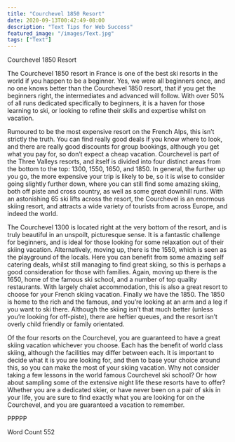 ```yaml
---
title: "Courchevel 1850 Resort"
date: 2020-09-13T00:42:49-08:00
description: "Text Tips for Web Success"
featured_image: "/images/Text.jpg"
tags: ["Text"]
---
```


Courchevel 1850 Resort

The Courchevel 1850 resort in France is one of the best ski resorts in the world if you happen to be a beginner.  Yes, we were all beginners once, and no one knows better than the Courchevel 1850 resort, that if you get the beginners right, the intermediates and advanced will follow.  With over 50% of all runs dedicated specifically to beginners, it is a haven for those learning to ski, or looking to refine their skills and expertise whilst on vacation.

Rumoured to be the most expensive resort on the French Alps, this isn’t strictly the truth.  You can find really good deals if you know where to look, and there are really good discounts for group bookings, although you get what you pay for, so don’t expect a cheap vacation.  Courchevel is part of the Three Valleys resorts, and itself is divided into four distinct areas from the bottom to the top: 1300, 1550, 1650, and 1850.  In general, the further up you go, the more expensive your trip is likely to be, so it is wise to consider going slightly further down, where you can still find some amazing skiing, both off piste and cross country, as well as some great downhill runs.  With an astonishing 65 ski lifts across the resort, the Courchevel is an enormous skiing resort, and attracts a wide variety of tourists from across Europe, and indeed the world.

The Courchevel 1300 is located right at the very bottom of the resort, and is truly beautiful in an unspoilt, picturesque sense.  It is a fantastic challenge for beginners, and is ideal for those looking for some relaxation out of their skiing vacation.  Alternatively, moving up, there is the 1550, which is seen as the playground of the locals.  Here you can benefit from some amazing self catering deals, whilst still managing to find great skiing, so this is perhaps a good consideration for those with families.  Again, moving up there is the 1650, home of the famous ski school, and a number of top quality restaurants.  With largely chalet accommodation, this is also a great resort to choose for your French skiing vacation.  Finally we have the 1850.  The 1850 is home to the rich and the famous, and you’re looking at an arm and a leg if you want to ski there.  Although the skiing isn’t that much better (unless you’re looking for off-piste), there are heftier queues, and the resort isn’t overly child friendly or family orientated.  

Of the four resorts on the Courchevel, you are guaranteed to have a great skiing vacation whichever you choose.  Each has the benefit of world class skiing, although the facilities may differ between each.  It is important to decide what it is you are looking for, and then to base your choice around this, so you can make the most of your skiing vacation.  Why not consider taking a few lessons in the world famous Courchevel ski school?  Or how about sampling some of the extensive night life these resorts have to offer?  Whether you are a dedicated skier, or have never been on a pair of skis in your life, you are sure to find exactly what you are looking for on the Courchevel, and you are guaranteed a vacation to remember.

PPPPP

Word Count 552

